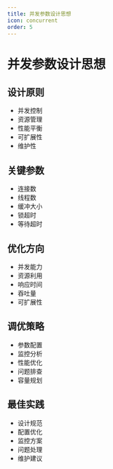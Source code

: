 ```yaml
---
title: 并发参数设计思想
icon: concurrent
order: 5
---
```


# 并发参数设计思想

## 设计原则
- 并发控制
- 资源管理
- 性能平衡
- 可扩展性
- 维护性

## 关键参数
- 连接数
- 线程数
- 缓冲大小
- 锁超时
- 等待超时

## 优化方向
- 并发能力
- 资源利用
- 响应时间
- 吞吐量
- 可扩展性

## 调优策略
- 参数配置
- 监控分析
- 性能优化
- 问题排查
- 容量规划

## 最佳实践
- 设计规范
- 配置优化
- 监控方案
- 问题处理
- 维护建议
